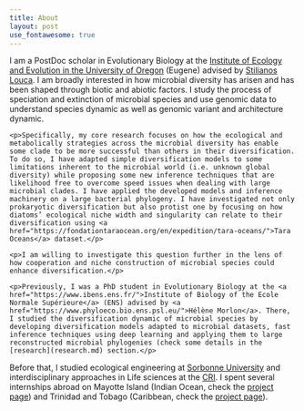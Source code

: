 ```yaml
---
title: About
layout: post
use_fontawesome: true
---
```


<div class="row content-row">
<div class="col-12 col-sm-20">
    <p>I am a PostDoc scholar in Evolutionary Biology at the <a href="https://blogs.uoregon.edu/ietwo/">Institute of Ecology and Evolution in the University of Oregon</a> (Eugene) advised by <a href="http://www.loucalab.com/">Stilianos Louca</a>. I am broadly interested in how microbial diversity has arisen and has been shaped through biotic and abiotic factors. I study the process of speciation and extinction of microbial species and use genomic data to understand species dynamic as well as genomic variant and architecture dynamic.</p>

    <p>Specifically, my core research focuses on how the ecological and metabolically strategies across the microbial diversity has enable some clade to be more successful than others in their diversification. To do so, I have adapted simple diversification models to some limitations inherent to the microbial world (i.e. unknown global diversity) while proposing some new inference techniques that are likelihood free to overcome speed issues when dealing with large microbial clades. I have applied the developed models and inference machinery on a large bacterial phylogeny. I have investigated not only prokaryotic diversification but also protist one by focusing on how diatoms’ ecological niche width and singularity can relate to their diversification using <a href="https://fondationtaraocean.org/en/expedition/tara-oceans/">Tara Oceans</a> dataset.</p>

    <p>I am willing to investigate this question further in the lens of how cooperation and niche construction of microbial species could enhance diversification.</p>
    
    <p>Previously, I was a PhD student in Evolutionary Biology at the <a href="https://www.ibens.ens.fr/">Institute of Biology of the Ecole Normale Supérieure</a> (ENS) advised by <a href="https://www.phyloeco.bio.ens.psl.eu/">Hélène Morlon</a>. There, I studied the diversification dynamic of microbial species by developing diversification models adapted to microbial datasets, fast inference techniques using deep learning and applying them to large reconstructed microbial phylogenies (check some details in the [research](research.md) section.</p>

  <p>Before that, I studied ecological engineering at  <a href="https://sciences.sorbonne-universite.fr/formation-sciences/masters/master-biodiversite-ecologie-et-evolution-bee">Sorbonne University</a> and interdisciplinary approaches in Life sciences at the <a href="https://master.learningplanetinstitute.org/en">CRI</a>. I spent several internships abroad on Mayotte Island (Indian Ocean, check the <a href="https://www.pole-tropical.org/2015/01/etude-de-la-capacite-epuratrice-de-la-mangrove-de-malamani-phase-3/">project page</a>) and Trinidad and Tobago (Caribbean, check the <a href="https://theguppyproject.weebly.com/">project page</a>).</p>

</div>
</div>
